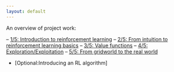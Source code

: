 ```yaml
---
layout: default
---
```

An overview of project work: 

– [1/5: Introduction to reinforcement learning](page1.html)
– [2/5: From intuition to reinforcement learning basics](new_page2.html)
– [3/5: Value functions](new_page3.html)
– [4/5: Exploration/Exploitation](new_page4.html)
– [5/5: From gridworld to the real world ](new_page5.html)
- [Optional:Introducing an RL algorithm]
